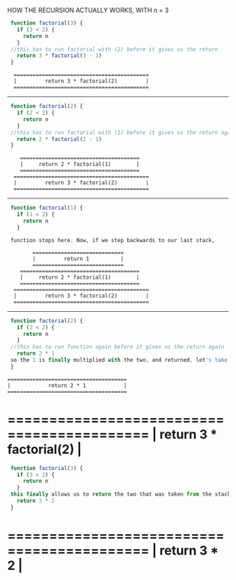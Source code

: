 HOW THE RECURSION ACTUALLY WORKS, WITH n = 3

```js
 function factorial(3) {
   if (3 < 2) {
     return n
   }
 //this has to run factorial with (2) before it gives us the return
   return 3 * factorial(3 - 1)
 }
```

```
  ===========================================
  |         return 3 * factorial(2)         |
  ===========================================
```
**************************************************************************************

```js
 function factorial(2) {
   if (2 < 2) {
     return n
   }
 //this has to run factorial with (1) before it gives us the return again
   return 2 * factorial(2 - 1)
 }
```

```
    ======================================
    |     return 2 * factorial(1)        |
    ======================================
  ===========================================
  |         return 3 * factorial(2)         |
  ===========================================
```
**************************************************************************************

```js
 function factorial(1) {
   if (1 < 2) {
     return n
   }
```

```
 function stops here. Now, if we step backwards to our last stack,

        =============================
        |         return 1          |
        =============================
    ======================================
    |     return 2 * factorial(1)        |
    ======================================
  ===========================================
  |         return 3 * factorial(2)         |
  ===========================================
```
**************************************************************************************
```js
 function factorial(2) {
   if (2 < 2) {
     return n
   }
 //this has to run function again before it gives us the return again
   return 2 * 1
 so the 1 is finally multiplied with the two, and returned, let's take one more step back up the stack
 }
```

    ======================================
    |            return 2 * 1            |
    ======================================
  ===========================================
  |         return 3 * factorial(2)         |
  ===========================================

```js
 function factorial(3) {
   if (3 < 2) {
     return n
   }
 this finally allows us to return the two that was taken from the stack above, with the result being 6
   return 3 * 2
 }
```

  ===========================================
  |          return 3 * 2                    |
  ===========================================